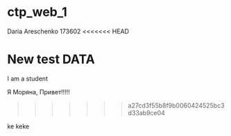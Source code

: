 # ctp_web_1
Daria Areschenko
173602
<<<<<<< HEAD

New test DATA
=======
I am a student

Я Моряна, Привет!!!!!
>>>>>>> a27cd3f55b8f9b0060424525bc3d33ab9ce04

ke  keke